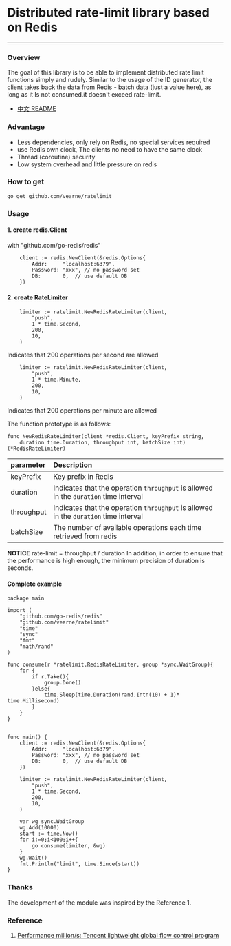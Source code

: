 # Distributed rate-limit library based on Redis

---

### Overview
The goal of this library is to be able to implement distributed rate limit functions simply and rudely. Similar to the usage of the ID generator, the client takes back the data from Redis - batch data (just a value here), as long as it Is not consumed.it doesn't exceed rate-limit.

* [中文 README](https://github.com/vearne/ratelimit/blob/master/README_zh.md)

### Advantage
* Less dependencies, only rely on Redis, no special services required
* use Redis own clock, The clients no need to have the same clock
* Thread (coroutine) security
* Low system overhead and little pressure on redis

### How to get
```
go get github.com/vearne/ratelimit
```
### Usage
#### 1. create redis.Client
with "github.com/go-redis/redis"
```
	client := redis.NewClient(&redis.Options{
		Addr:     "localhost:6379",
		Password: "xxx", // no password set
		DB:       0,  // use default DB
	})
```

#### 2. create RateLimiter
```
	limiter := ratelimit.NewRedisRateLimiter(client,
		"push",
		1 * time.Second,
		200,
		10,
	)
```
Indicates that 200 operations per second are allowed
```
	limiter := ratelimit.NewRedisRateLimiter(client,
		"push",
		1 * time.Minute,
		200,
		10,
	)
```
Indicates that 200 operations per minute are allowed

The function prototype is as follows:
```
func NewRedisRateLimiter(client *redis.Client, keyPrefix string,
	duration time.Duration, throughput int, batchSize int) (*RedisRateLimiter)
```
|parameter|Description|
|:---|:---|
|keyPrefix|Key prefix in Redis|
|duration|Indicates that the operation `throughput` is allowed in the `duration` time interval|
|throughput|Indicates that the operation `throughput` is allowed in the `duration` time interval|
|batchSize|The number of available operations each time retrieved from redis|

**NOTICE**
rate-limit = throughput / duration
In addition, in order to ensure that the performance is high enough, the minimum precision of duration is seconds.



#### Complete example
```
package main

import (
	"github.com/go-redis/redis"
	"github.com/vearne/ratelimit"
	"time"
	"sync"
	"fmt"
	"math/rand"
)

func consume(r *ratelimit.RedisRateLimiter, group *sync.WaitGroup){
	for {
		if r.Take(){
			group.Done()
		}else{
			time.Sleep(time.Duration(rand.Intn(10) + 1)* time.Millisecond)
		}
	}
}


func main() {
	client := redis.NewClient(&redis.Options{
		Addr:     "localhost:6379",
		Password: "xxx", // no password set
		DB:       0,  // use default DB
	})

	limiter := ratelimit.NewRedisRateLimiter(client,
		"push",
		1 * time.Second,
		200,
		10,
	)

	var wg sync.WaitGroup
	wg.Add(10000)
	start := time.Now()
	for i:=0;i<100;i++{
		go consume(limiter, &wg)
	}
	wg.Wait()
	fmt.Println("limit", time.Since(start))
}
```


### Thanks
The development of the module was inspired by the Reference 1.



### Reference
1. [Performance million/s: Tencent lightweight global flow control program](http://wetest.qq.com/lab/view/320.html)




